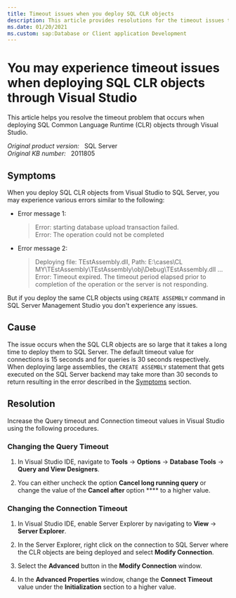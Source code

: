 ```yaml
---
title: Timeout issues when you deploy SQL CLR objects
description: This article provides resolutions for the timeout issues that occur when deploying SQL CLR objects through Visual Studio.
ms.date: 01/20/2021
ms.custom: sap:Database or Client application Development
---
```


# You may experience timeout issues when deploying SQL CLR objects through Visual Studio

This article helps you resolve the timeout problem that occurs when deploying SQL Common Language Runtime (CLR) objects through Visual Studio.

_Original product version:_ &nbsp; SQL Server  
_Original KB number:_ &nbsp; 2011805

## Symptoms

When you deploy SQL CLR objects from Visual Studio to SQL Server, you may experience various errors similar to the following:

- Error message 1:

    > Error: starting database upload transaction failed.  
     Error: The operation could not be completed

- Error message 2:

    > Deploying file: TEstAssembly.dll, Path: E:\cases\CL MY\TEstAssembly\TEstAssembly\obj\Debug\TEstAssembly.dll ...
     Error: Timeout expired. The timeout period elapsed prior to completion of the operation or the server is not responding.  

But if you deploy the same CLR objects using `CREATE ASSEMBLY` command in SQL Server Management Studio you don't experience any issues.

## Cause

The issue occurs when the SQL CLR objects are so large that it takes a long time to deploy them to SQL Server. The default timeout value for connections is 15 seconds and for queries is 30 seconds respectively. When deploying large assemblies, the `CREATE ASSEMBLY` statement that gets executed on the SQL Server backend may take more than 30 seconds to return resulting in the error described in the [Symptoms](#symptoms) section.

## Resolution

Increase the Query timeout and Connection timeout values in Visual Studio using the following procedures.

### Changing the Query Timeout

1. In Visual Studio IDE, navigate to **Tools** -> **Options** -> **Database Tools** -> **Query and View Designers**.  

1. You can either uncheck the option **Cancel long running query** or change the value of the **Cancel after** option **** to a higher value.

### Changing the Connection Timeout

1. In Visual Studio IDE, enable Server Explorer by navigating to **View** -> **Server Explorer**.  

1. In the Server Explorer, right click on the connection to SQL Server where the CLR objects are being deployed and select **Modify Connection**.

1. Select the **Advanced** button in the **Modify Connection** window.

1. In the **Advanced Properties** window, change the **Connect Timeout** value under the **Initialization** section to a higher value.
